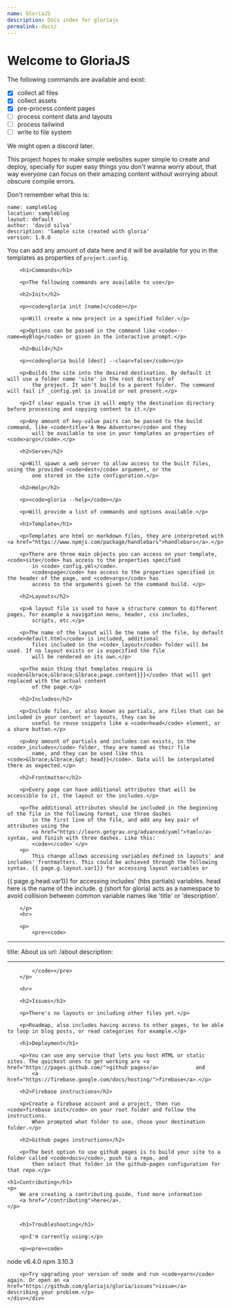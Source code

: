 ```yaml
---
name: GloriaJS
description: Docs index for gloriajs
permalink: docs/
---
```


# Welcome to GloriaJS

The following commands are available and exist:

- [x] collect all files
- [x] collect assets
- [x] pre-process content pages
- [ ] process content data and layouts
- [ ] process tailwind
- [ ] write to file system

We might open a discord later.

This project hopes to make simple websites super simple to create and deploy, specially for super easy things you don't wanna worry about, that way everyone can focus on their amazing content without worrying about obscure compile errors.

Don't remember what this is:

```
name: sampleblog
location: sampleblog
layout: default
author: 'david silva'
description: 'Sample site created with gloria'
version: 1.0.0
```

You can add any amount of data here and it will be available for you in the templates as properties of <code>project.config</code>.

        <h1>Commands</h1>

        <p>The following commands are available to use</p>

        <h2>Init</h2>

        <p><code>gloria init [name]</code></p>

        <p>Will create a new project in a specified folder.</p>

        <p>Options can be passed in the command like <code>--name=myBlog</code> or given in the interactive prompt.</p>

        <h2>Build</h2>

        <p><code>gloria build [dest] --clear=false</code></p>

        <p>Builds the site into the desired destination. By default it will use a folder name 'site' in the root directory of
            the project. It won't build to a parent folder. The command will fail if _config.yml is invalid or not present.</p>

        <p>If clear equals true it will empty the destination directory before processing and copying content to it.</p>

        <p>Any amount of key-value pairs can be passed to the build command, like <code>title='A New Adventure</code> and they
            will be available to use in your templates as properties of <code>args</code>.</p>

        <h2>Serve</h2>

        <p>Will spawn a web server to allow access to the built files, using the provided <code>dest</code> argument, or the
            one stored in the site configuration.</p>

        <h2>Help</h2>

        <p><code>gloria --help</code></p>

        <p>Will provide a list of commands and options available.</p>

        <h1>Template</h1>

        <p>Templates are html or markdown files, they are interpreted with <a href="https://www.npmjs.com/package/handlebars">handlebars</a>.</p>

        <p>There are three main objects you can access on your template, <code>site</code> has access to the properties specified
            in <code>_config.yml</code>.
            <code>page</code> has access to the properties specified in the header of the page, and <code>args</code> has
            access to the arguments given to the command build. </p>

        <h2>Layouts</h2>

        <p>A layout file is used to have a structure common to different pages, for example a navigation menu, header, css includes,
            scripts, etc.</p>

        <p>The name of the layout will be the name of the file, by default <code>default.html</code> is included, additional
            files included in the <code>_layout</code> folder will be used. If no layout exists or is especified the file
            will be rendered on its own.</p>

        <p>The main thing that templates require is <code>&lbrace;&lbrace;&lbrace;page.content}}}</code> that will get replaced with the actual content
            of the page.</p>

        <h2>Includes</h2>

        <p>Include files, or also known as partials, are files that can be included in your content or layouts, they can be
            useful to reuse snippets like a <code>head</code> element, or a share button.</p>

        <p>Any amount of partials and includes can exists, in the <code>_includes</code> folder, they are named as their file
            name, and they can be used like this <code>&lbrace;&lbrace;&gt; head}}</code>. Data will be interpolated there as expected.</p>

        <h2>Frontmatter</h2>

        <p>Every page can have additional attributes that will be accessible to it, the layout or the includes.</p>

        <p>The additional attributes should be included in the beginning of the file in the following format, use three dashes
            in the first line of the file, and add any key pair of attributes using the
            <a href="https://learn.getgrav.org/advanced/yaml">Yaml</a> syntax, and finish with three dashes. Like this:
            <code></code>`</p>
        <p>
            This change allows accessing variables defined in layouts' and includes' frontmatters. This could be achieved through the following syntax. {{ page.g.layout.var1}} for accessing layout variables or

{{ page.g.head.var1}} for accessing includes' (hbs partials) variables. head here is the name of the include. g (short for gloria) acts as a namespace to avoid collision between common variable names like 'title' or 'description'.

        </p>
        <hr>

        <p>
            <pre><code>

---

title: About us
url: /about
description:

---

            </code></pre>
        </p>

        <hr>

        <h2>Issues</h2>

        <p>There's no layouts or including other files yet.</p>

        <p>Roadmap, also includes having access to other pages, to be able to loop in blog posts, or read categories for example.</p>

        <h1>Deployment</h1>

        <p>You can use any service that lets you host HTML or static sites. The quickest ones to get working are <a href="https://pages.github.com/">github pages</a>            and
            <a href="https://firebase.google.com/docs/hosting/">firebase</a>.</p>

        <h2>Firebase instructions</h2>

        <p>Create a firebase account and a project, then run <code>firebase init</code> on your root folder and follow the instructions.
            When prompted what folder to use, chose your destination folder.</p>

        <h2>Github pages instructions</h2>

        <p>The best option to use github pages is to build your site to a folder called <code>docs</code>, push to a repo, and
            then select that folder in the github-pages configuration for that repo.</p>

    <h1>Contributing</h1>
    <p>
        We are creating a contributing guide, find more information
        <a href="/contributing">here</a>.
    </p>


        <h1>Troubleshooting</h1>

        <p>I'm currently using:</p>

        <p><pre><code>

node v6.4.0
npm 3.10.3
</code></pre></p>

        <p>Try upgrading your version of node and run <code>yarn</code> again. Or open an <a href="https://github.com/gloriajs/gloria/issues">issue</a>            describing your problem.</p>
    </div></div>

</div>
